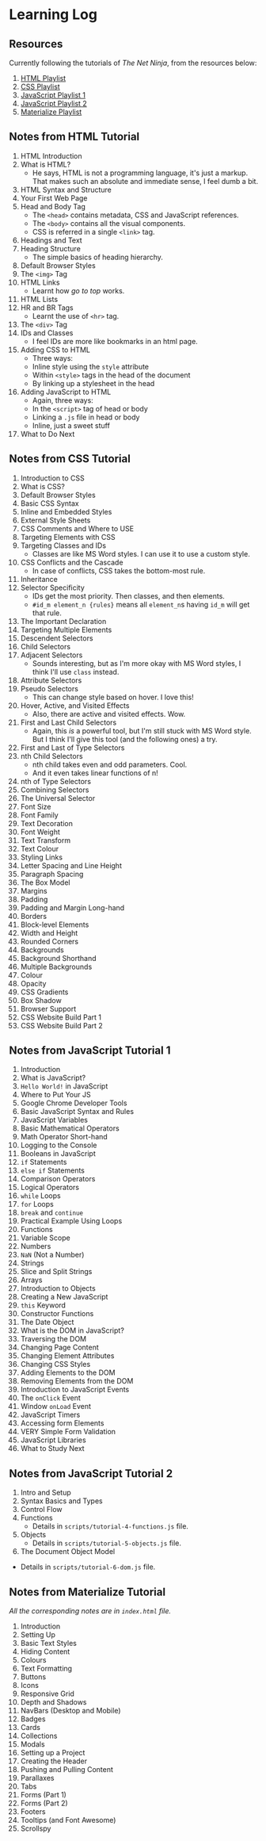 # Learning Log



## Resources
Currently following the tutorials of *The Net Ninja*, from the resources below:
1. [HTML Playlist](https://www.youtube.com/playlist?list=PL4cUxeGkcC9ibZ2TSBaGGNrgh4ZgYE6Cc)
2. [CSS Playlist](https://www.youtube.com/playlist?list=PL4cUxeGkcC9gQeDH6xYhmO-db2mhoTSrT)
3. [JavaScript Playlist 1](https://www.youtube.com/playlist?list=PL4cUxeGkcC9i9Ae2D9Ee1RvylH38dKuET)
4. [JavaScript Playlist 2](https://www.youtube.com/playlist?list=PL4cUxeGkcC9haFPT7J25Q9GRB_ZkFrQAc)
5. [Materialize Playlist](https://www.youtube.com/playlist?list=PL4cUxeGkcC9gGrbtvASEZSlFEYBnPkmff)



## Notes from HTML Tutorial
1. HTML Introduction
2. What is HTML?
	- He says, HTML is not a programming language, it's just a markup. That makes such an absolute and immediate sense, I feel dumb a bit.
3. HTML Syntax and Structure
4. Your First Web Page
5. Head and Body Tag
	- The `<head>` contains metadata, CSS and JavaScript references.
	- The `<body>` contains all the visual components.
	- CSS is referred in a single `<link>` tag.
6. Headings and Text
7. Heading Structure
	- The simple basics of heading hierarchy.
8. Default Browser Styles
9. The `<img>` Tag
10. HTML Links
	- Learnt how *go to top* works.
11. HTML Lists
12. HR and BR Tags
	- Learnt the use of `<hr>` tag.
13. The `<div>` Tag
14. IDs and Classes
	- I feel IDs are more like bookmarks in an html page.
15. Adding CSS to HTML
	- Three ways:
	- Inline style using the `style` attribute
	- Within `<style>` tags in the head of the document
	- By linking up a stylesheet in the head
16. Adding JavaScript to HTML
	- Again, three ways:
	- In the `<script>` tag of head or body
	- Linking a `.js` file in head or body
	- Inline, just a sweet stuff
17. What to Do Next



## Notes from CSS Tutorial
1. Introduction to CSS
2. What is CSS?
3. Default Browser Styles
4. Basic CSS Syntax
5. Inline and Embedded Styles
6. External Style Sheets
7. CSS Comments and Where to USE
8. Targeting Elements with CSS
9. Targeting Classes and IDs
	- Classes are like MS Word styles. I can use it to use a custom style.
10. CSS Conflicts and the Cascade
	- In case of conflicts, CSS takes the bottom-most rule.
11. Inheritance
12. Selector Specificity
	- IDs get the most priority. Then classes, and then elements.
	- `#id_m element_n {rules}` means all `element_n`s having `id_m` will get that rule.
13. The Important Declaration
14. Targeting Multiple Elements
15. Descendent Selectors
16. Child Selectors
17. Adjacent Selectors
	- Sounds interesting, but as I'm more okay with MS Word styles, I think I'll use `class` instead.
18. Attribute Selectors
19. Pseudo Selectors
	- This can change style based on hover. I love this!
20. Hover, Active, and Visited Effects
	- Also, there are active and visited effects. Wow.
21. First and Last Child Selectors
	- Again, this *is* a powerful tool, but I'm still stuck with MS Word style. But I think I'll give this tool (and the following ones) a try.
22. First and Last of Type Selectors
23. nth Child Selectors
	- nth child takes even and odd parameters. Cool.
	- And it even takes linear functions of n!
24. nth of Type Selectors
25. Combining Selectors
26. The Universal Selector
27. Font Size
28. Font Family
29. Text Decoration
30. Font Weight
31. Text Transform
32. Text Colour
33. Styling Links
34. Letter Spacing and Line Height
35. Paragraph Spacing
36. The Box Model
37. Margins
38. Padding
39. Padding and Margin Long-hand
40. Borders
41. Block-level Elements
42. Width and Height
43. Rounded Corners
44. Backgrounds
45. Background Shorthand
46. Multiple Backgrounds
47. Colour
48. Opacity
49. CSS Gradients
50. Box Shadow
51. Browser Support
52. CSS Website Build Part 1
53. CSS Website Build Part 2



## Notes from JavaScript Tutorial 1
1. Introduction
2. What is JavaScript?
3. `Hello World!` in JavaScript
4. Where to Put Your JS
5. Google Chrome Developer Tools
6. Basic JavaScript Syntax and Rules
7. JavaScript Variables
8. Basic Mathematical Operators
9. Math Operator Short-hand
10. Logging to the Console
11. Booleans in JavaScript
12. `if` Statements
13. `else if` Statements
14. Comparison Operators
15. Logical Operators
16. `while` Loops
17. `for` Loops
18. `break` and `continue`
19. Practical Example Using Loops
20. Functions
21. Variable Scope
22. Numbers
23. `NaN` (Not a Number)
24. Strings
25. Slice and Split Strings
26. Arrays
27. Introduction to Objects
28. Creating a New JavaScript
29. `this` Keyword
30. Constructor Functions
31. The Date Object
32. What is the DOM in JavaScript?
33. Traversing the DOM
34. Changing Page Content
35. Changing Element Attributes
36. Changing CSS Styles
37. Adding Elements to the DOM
38. Removing Elements from the DOM
39. Introduction to JavaScript Events
40. The `onClick` Event
41. Window `onLoad` Event
42. JavaScript Timers
43. Accessing form Elements
44. VERY Simple Form Validation
45. JavaScript Libraries
46. What to Study Next



## Notes from JavaScript Tutorial 2
1. Intro and Setup
2. Syntax Basics and Types
3. Control Flow
4. Functions
	- Details in `scripts/tutorial-4-functions.js` file.
5. Objects
	- Details in `scripts/tutorial-5-objects.js` file.
6. The Document Object Model




- Details in `scripts/tutorial-6-dom.js` file.



## Notes from Materialize Tutorial
*All the corresponding notes are in `index.html` file.*
1. Introduction
2. Setting Up
3. Basic Text Styles
4. Hiding Content
5. Colours
6. Text Formatting
7. Buttons
8. Icons
9. Responsive Grid
10. Depth and Shadows
11. NavBars (Desktop and Mobile)
12. Badges
13. Cards
14. Collections
15. Modals
16. Setting up a Project
17. Creating the Header
18. Pushing and Pulling Content
19. Parallaxes
20. Tabs
21. Forms (Part 1)
22. Forms (Part 2)
23. Footers
24. Tooltips (and Font Awesome)
25. Scrollspy
